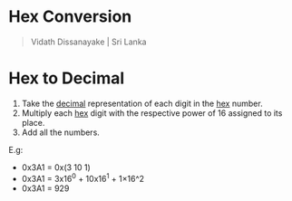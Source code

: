 # Hex Conversion

> Vidath Dissanayake | Sri Lanka

# Hex to Decimal

1. Take the [decimal](../decimal/decimal.md) representation of each digit in the [hex](hex.md) number.
2. Multiply each [hex](hex.md) digit with the respective power of 16 assigned to its place.
3. Add all the numbers.

E.g:
- 0x3A1 = 0x(3 10 1)
- 0x3A1 = 3x16$^0$ + 10x16$^1$ + 1×16^2
- 0x3A1 = 929

